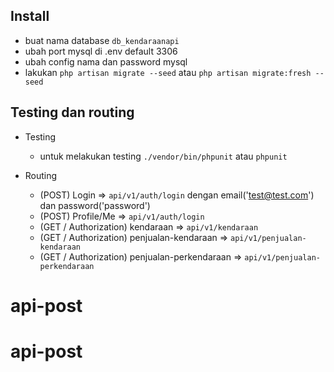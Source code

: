 ## Install

- buat nama database `db_kendaraanapi`
- ubah port mysql di .env default 3306 
- ubah config nama dan password mysql
- lakukan `php artisan migrate --seed` atau `php artisan migrate:fresh --seed`

## Testing dan routing

- Testing
  - untuk melakukan testing `./vendor/bin/phpunit` atau `phpunit`
  
- Routing
  - (POST) Login => `api/v1/auth/login` dengan email('test@test.com') dan password('password')
  - (POST) Profile/Me => `api/v1/auth/login`
  - (GET / Authorization) kendaraan => `api/v1/kendaraan`
  - (GET / Authorization) penjualan-kendaraan => `api/v1/penjualan-kendaraan`
  - (GET / Authorization) penjualan-perkendaraan => `api/v1/penjualan-perkendaraan`
  
# api-post
# api-post
